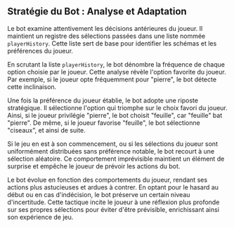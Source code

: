 ## Stratégie du Bot : Analyse et Adaptation

Le bot examine attentivement les décisions antérieures du joueur. Il maintient un registre des sélections passées dans une liste nommée `playerHistory`. Cette liste sert de base pour identifier les schémas et les préférences du joueur.

En scrutant la liste `playerHistory`, le bot dénombre la fréquence de chaque option choisie par le joueur. Cette analyse révèle l'option favorite du joueur. Par exemple, si le joueur opte fréquemment pour "pierre", le bot détecte cette inclinaison.

Une fois la préférence du joueur établie, le bot adopte une riposte stratégique. Il sélectionne l'option qui triomphe sur le choix favori du joueur. Ainsi, si le joueur privilégie "pierre", le bot choisit "feuille", car "feuille" bat "pierre". De même, si le joueur favorise "feuille", le bot sélectionne "ciseaux", et ainsi de suite.

Si le jeu en est à son commencement, ou si les sélections du joueur sont uniformément distribuées sans préférence notable, le bot recourt à une sélection aléatoire. Ce comportement imprévisible maintient un élément de surprise et empêche le joueur de prévoir les actions du bot.

Le bot évolue en fonction des comportements du joueur, rendant ses actions plus astucieuses et ardues à contrer. En optant pour le hasard au début ou en cas d'indécision, le bot préserve un certain niveau d'incertitude. Cette tactique incite le joueur à une réflexion plus profonde sur ses propres sélections pour éviter d'être prévisible, enrichissant ainsi son expérience de jeu.
